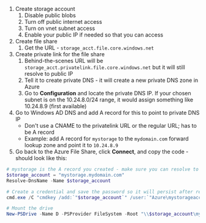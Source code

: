 1. Create storage account
    1. Disable public blobs
    1. Turn off public internet access
    1. Turn on vnet subnet access
    1. Enable your public IP if needed so that you can access
1. Create file share
    1. Get the URL - `storage_acct.file.core.windows.net`
1. Create private link for the file share
    1. Behind-the-scenes URL will be `storage_acct.privatelink.file.core.windows.net` but it will still resolve to public IP
    1. Tell it to create private DNS - it will create a new private DNS zone in Azure
    1. Go to **Configuration** and locate the private DNS IP. If your chosen subnet is on the 10.24.8.0/24 range, it would assign something like 10.24.8.9 (first available)
1. Go to Windows AD DNS and add A record for this to point to private DNS IP
    - Don't use a CNAME to the privatelink URL or the regular URL; has to be A record
    - Example: add A record for `mystorage` to the `mydomain.com` forward lookup zone and point it to `10.24.8.9`
1. Go back to the Azure File Share, click **Connect**, and copy the code - should look like this:

```powershell
# mystorage is the A record you created - make sure you can resolve to local IP:
$storage_account = "mystorage.mydomain.com"
Resolve-DnsName -Name $storage_account

# Create a credential and save the password so it will persist after reboot
cmd.exe /C "cmdkey /add:`"$storage_account`" /user:`"Azure\mystorageacctname`" /pass:`"123pnk9HK/3456Yz/456QDoqvJ2IEhnF/56324Y5V2CYA6GbKsx63zSUKcZaS/j7==`""

# Mount the drive
New-PSDrive -Name D -PSProvider FileSystem -Root "\\$storage_account\mysubfolder" -Persist
```
